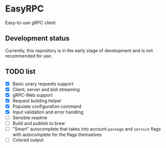 # EasyRPC

Easy-to-use gRPC client.

## Development status

Currently, this repository is in the early stage of development and is not recommended for use.

## TODO list

- [x] Basic unary requests support
- [x] Client, server and bidi streaming
- [x] gRPC-Web support
- [x] Request building helper
- [x] Populate configuration command
- [x] Input validation and error handling
- [ ] Sensible readme
- [ ] Build and publish to brew
- [ ] "Smart" autocomplete that takes into account `package` and `service` flags with autocomplete for the flags
      themselves
- [ ] Colored output
